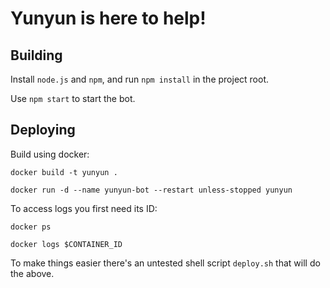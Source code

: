 Yunyun is here to help!
=======================

Building
--------

Install `node.js` and `npm`, and run `npm install` in the project root.

Use `npm start` to start the bot.

Deploying
---------

Build using docker:

`docker build -t yunyun .`

`docker run -d --name yunyun-bot --restart unless-stopped yunyun`

To access logs you first need its ID:

`docker ps`

`docker logs $CONTAINER_ID`

To make things easier there's an untested shell script `deploy.sh` that will do the above.
